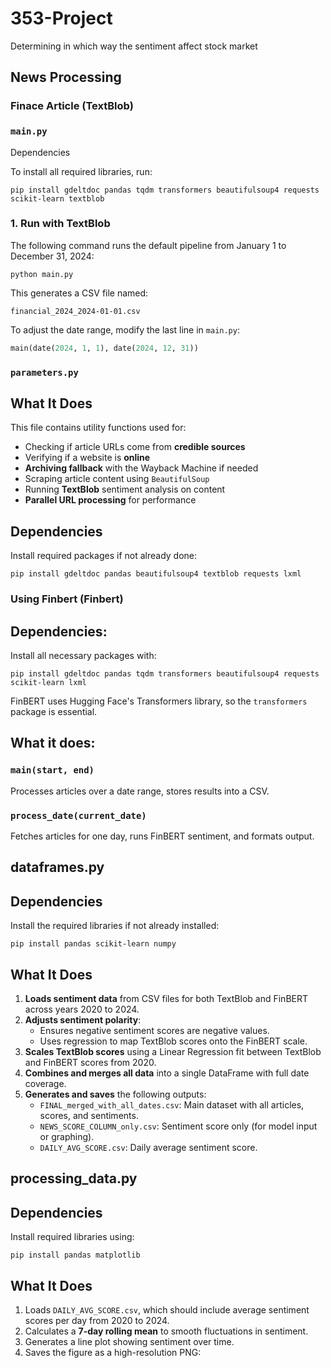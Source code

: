 # 353-Project
Determining in which way the sentiment affect stock market

## News Processing


### Finace Article (TextBlob)
### `main.py`
Dependencies

To install all required libraries, run:
```
pip install gdeltdoc pandas tqdm transformers beautifulsoup4 requests scikit-learn textblob
```

### 1. Run with TextBlob

The following command runs the default pipeline from January 1 to December 31, 2024:

```
python main.py
```

This generates a CSV file named:

```
financial_2024_2024-01-01.csv
```

To adjust the date range, modify the last line in `main.py`:

```python
main(date(2024, 1, 1), date(2024, 12, 31))
```

### `parameters.py`
## What It Does

This file contains utility functions used for:

- Checking if article URLs come from **credible sources**
- Verifying if a website is **online**
- **Archiving fallback** with the Wayback Machine if needed
- Scraping article content using `BeautifulSoup`
- Running **TextBlob** sentiment analysis on content
- **Parallel URL processing** for performance



## Dependencies

Install required packages if not already done:

```
pip install gdeltdoc pandas beautifulsoup4 textblob requests lxml
```


### Using Finbert (Finbert)
## Dependencies:
Install all necessary packages with:

```
pip install gdeltdoc pandas tqdm transformers beautifulsoup4 requests scikit-learn lxml
```

FinBERT uses Hugging Face's Transformers library, so the `transformers` package is essential.

## What it does:

### `main(start, end)`

Processes articles over a date range, stores results into a CSV.

### `process_date(current_date)`

Fetches articles for one day, runs FinBERT sentiment, and formats output.

## dataframes.py
## Dependencies

Install the required libraries if not already installed:

```
pip install pandas scikit-learn numpy
```

## What It Does

1. **Loads sentiment data** from CSV files for both TextBlob and FinBERT across years 2020 to 2024.
2. **Adjusts sentiment polarity**:
   - Ensures negative sentiment scores are negative values.
   - Uses regression to map TextBlob scores onto the FinBERT scale.
3. **Scales TextBlob scores** using a Linear Regression fit between TextBlob and FinBERT scores from 2020.
4. **Combines and merges all data** into a single DataFrame with full date coverage.
5. **Generates and saves** the following outputs:
   - `FINAL_merged_with_all_dates.csv`: Main dataset with all articles, scores, and sentiments.
   - `NEWS_SCORE_COLUMN_only.csv`: Sentiment score only (for model input or graphing).
   - `DAILY_AVG_SCORE.csv`: Daily average sentiment score.



## processing_data.py
## Dependencies

Install required libraries using:

```
pip install pandas matplotlib
```

## What It Does

1. Loads `DAILY_AVG_SCORE.csv`, which should include average sentiment scores per day from 2020 to 2024.
2. Calculates a **7-day rolling mean** to smooth fluctuations in sentiment.
3. Generates a line plot showing sentiment over time.
4. Saves the figure as a high-resolution PNG:
